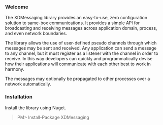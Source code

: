 ### Welcome

The XDMessaging library provides an easy-to-use, zero configuration solution to same-box communications. It provides a simple API for broadcasting and receiving messages across application domain, process, and even network boundaries.

The library allows the use of user-defined pseudo channels through which messages may be sent and received. Any application can send a message to any channel, but it must register as a listener with the channel in order to receive. In this way developers can quickly and programmatically devise how their applications will communicate with each other best to work in harmony.

The messages may optionally be propagated to other processes over a network automatically.

### Installation

Install the library using Nuget.

> PM> Install-Package XDMessaging